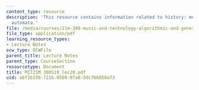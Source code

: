 ```yaml
---
content_type: resource
description: 'This resource contains information related to history: mechanical musical
  automata.'
file: /media/courses/21m-380-music-and-technology-algorithmic-and-generative-music-spring-2010/abf3b19b721b058007a859c766850a73_MIT21M_380S10_lec20.pdf
file_type: application/pdf
learning_resource_types:
- Lecture Notes
ocw_type: OCWFile
parent_title: Lecture Notes
parent_type: CourseSection
resourcetype: Document
title: MIT21M_380S10_lec20.pdf
uid: abf3b19b-721b-0580-07a8-59c766850a73
---
```

